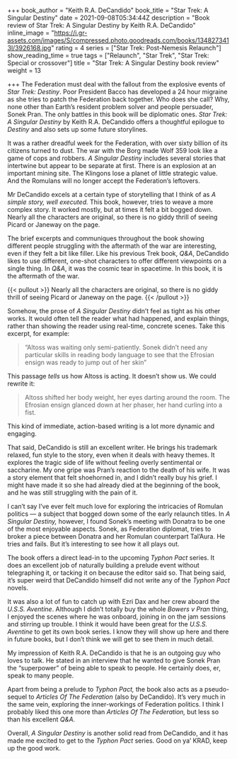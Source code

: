 +++
book_author = "Keith R.A. DeCandido"
book_title = "Star Trek: A Singular Destiny"
date = 2021-09-08T05:34:44Z
description = "Book review of Star Trek: A Singular Destiny by Keith R.A. DeCandido"
inline_image = "https://i.gr-assets.com/images/S/compressed.photo.goodreads.com/books/1348273413l/3926168.jpg"
rating = 4
series = ["Star Trek: Post-Nemesis Relaunch"]
show_reading_time = true
tags = ["Relaunch", "Star Trek", "Star Trek: Special or crossover"]
title = "Star Trek: A Singular Destiny book review"
weight = 13

+++
The Federation must deal with the fallout from the explosive events of _Star Trek: Destiny_. Poor President Bacco has developed a 24 hour migraine as she tries to patch the Federation back together. Who does she call? Why, none other than Earth’s resident problem solver and people persuader, Sonek Pran. The only battles in this book will be diplomatic ones. _Star Trek: A Singular Destiny_ by Keith R.A. DeCandido offers a thoughtful epilogue to _Destiny_ and also sets up some future storylines.

<!--more-->

It was a rather dreadful week for the Federation, with over sixty billion of its citizens turned to dust. The war with the Borg made Wolf 359 look like a game of cops and robbers. _A Singular Destiny_ includes several stories that intertwine but appear to be separate at first. There is an explosion at an important mining site. The Klingons lose a planet of little strategic value. And the Romulans will no longer accept the Federation’s leftovers.

Mr DeCandido excels at a certain type of storytelling that I think of as _A simple story, well executed._ This book, however, tries to weave a more complex story. It worked mostly, but at times it felt a bit bogged down. Nearly all the characters are original, so there is no giddy thrill of seeing Picard or Janeway on the page.

The brief excerpts and communiques throughout the book showing different people struggling with the aftermath of the war are interesting, even if they felt a bit like filler. Like his previous Trek book, _Q&A_, DeCandido likes to use different, one-shot characters to offer different viewpoints on a single thing. In _Q&A_, it was the cosmic tear in spacetime. In this book, it is the aftermath of the war.

{{< pullout >}} Nearly all the characters are original, so there is no giddy thrill of seeing Picard or Janeway on the page.  {{< /pullout >}}

Somehow, the prose of _A Singular Destiny_ didn’t feel as tight as his other works. It would often tell the reader what had happened, and explain things, rather than showing the reader using real-time, concrete scenes. Take this excerpt, for example:

> “Altoss was waiting only semi-patiently. Sonek didn’t need any particular skills in reading body language to see that the Efrosian ensign was ready to jump out of her skin”

This passage _tells_ us how Altoss is acting. It doesn’t show us. We could rewrite it:

> Altoss shifted her body weight, her eyes darting around the room. The Efrosian ensign glanced down at her phaser, her hand curling into a fist.

This kind of immediate, action-based writing is a lot more dynamic and engaging.

That said, DeCandido is still an excellent writer. He brings his trademark relaxed, fun style to the story, even when it deals with heavy themes. It explores the tragic side of life without feeling overly sentimental or saccharine. My one gripe was Pran’s reaction to the death of his wife. It was a story element that felt shoehorned in, and I didn’t really buy his grief. I might have made it so she had already died at the beginning of the book, and he was still struggling with the pain of it.

I can’t say I’ve ever felt much love for exploring the intricacies of Romulan politics — a subject that bogged down some of the early relaunch titles. In _A Singular Destiny,_ however, I found Sonek’s meeting with Donatra to be one of the most enjoyable aspects. Sonek, as Federation diplomat, tries to broker a piece between Donatra and her Romulan counterpart Tal’Aura. He tries and fails. But it’s interesting to see how it all plays out.

The book offers a direct lead-in to the upcoming _Typhon Pact_ series. It does an excellent job of naturally building a prelude event without telegraphing it, or tacking it on because the editor said so. That being said, it’s super weird that DeCandido himself did not write any of the _Typhon Pact_ novels.

It was also a lot of fun to catch up with Ezri Dax and her crew aboard the _U.S.S. Aventine_. Although I didn’t totally buy the whole _Bowers v Pran_ thing, I enjoyed the scenes where he was onboard, joining in on the jam sessions and stirring up trouble. I think it would have been great for the _U.S.S. Aventine_ to get its own book series. I know they will show up here and there in future books, but I don’t think we will get to see them in much detail.

My impression of Keith R.A. DeCandido is that he is an outgoing guy who loves to talk. He stated in an interview that he wanted to give Sonek Pran the “superpower” of being able to speak to people. He certainly does, er, speak to many people.

Apart from being a prelude to _Typhon Pact,_ the book also acts as a pseudo-sequel to _Articles Of The Federation_ (also by DeCandido). It’s very much in the same vein, exploring the inner-workings of Federation politics. I think I probably liked this one more than _Articles Of The Federation,_ but less so than his excellent _Q&A._

Overall, _A Singular Destiny_ is another solid read from DeCandido, and it has made me excited to get to the _Typhon Pact_ series. Good on ya’ KRAD, keep up the good work.